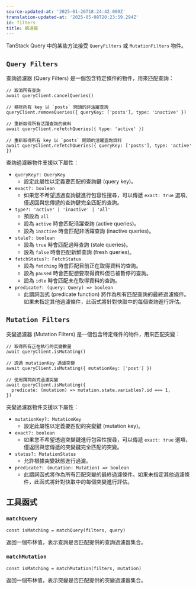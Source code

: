 ```yaml
---
source-updated-at: '2025-01-26T18:24:42.000Z'
translation-updated-at: '2025-05-08T20:23:59.294Z'
id: filters
title: 篩選器
---
```


TanStack Query 中的某些方法接受 `QueryFilters` 或 `MutationFilters` 物件。

## `Query Filters`

查詢過濾器 (Query Filters) 是一個包含特定條件的物件，用來匹配查詢：

```tsx
// 取消所有查詢
await queryClient.cancelQueries()

// 移除所有 key 以 `posts` 開頭的非活躍查詢
queryClient.removeQueries({ queryKey: ['posts'], type: 'inactive' })

// 重新取得所有活躍查詢的資料
await queryClient.refetchQueries({ type: 'active' })

// 重新取得所有 key 以 `posts` 開頭的活躍查詢資料
await queryClient.refetchQueries({ queryKey: ['posts'], type: 'active' })
```

查詢過濾器物件支援以下屬性：

- `queryKey?: QueryKey`
  - 設定此屬性以定義要匹配的查詢鍵 (query key)。
- `exact?: boolean`
  - 如果您不希望透過查詢鍵進行包容性搜尋，可以傳遞 `exact: true` 選項，僅返回與您傳遞的查詢鍵完全匹配的查詢。
- `type?: 'active' | 'inactive' | 'all'`
  - 預設為 `all`
  - 設為 `active` 時會匹配活躍查詢 (active queries)。
  - 設為 `inactive` 時會匹配非活躍查詢 (inactive queries)。
- `stale?: boolean`
  - 設為 `true` 時會匹配過時查詢 (stale queries)。
  - 設為 `false` 時會匹配新鮮查詢 (fresh queries)。
- `fetchStatus?: FetchStatus`
  - 設為 `fetching` 時會匹配目前正在取得資料的查詢。
  - 設為 `paused` 時會匹配想要取得資料但已被暫停的查詢。
  - 設為 `idle` 時會匹配未在取得資料的查詢。
- `predicate?: (query: Query) => boolean`
  - 此謂詞函式 (predicate function) 將作為所有匹配查詢的最終過濾條件。如果未指定其他過濾條件，此函式將針對快取中的每個查詢進行評估。

## `Mutation Filters`

突變過濾器 (Mutation Filters) 是一個包含特定條件的物件，用來匹配突變：

```tsx
// 取得所有正在執行的突變數量
await queryClient.isMutating()

// 透過 mutationKey 過濾突變
await queryClient.isMutating({ mutationKey: ['post'] })

// 使用謂詞函式過濾突變
await queryClient.isMutating({
  predicate: (mutation) => mutation.state.variables?.id === 1,
})
```

突變過濾器物件支援以下屬性：

- `mutationKey?: MutationKey`
  - 設定此屬性以定義要匹配的突變鍵 (mutation key)。
- `exact?: boolean`
  - 如果您不希望透過突變鍵進行包容性搜尋，可以傳遞 `exact: true` 選項，僅返回與您傳遞的突變鍵完全匹配的突變。
- `status?: MutationStatus`
  - 允許根據突變狀態進行過濾。
- `predicate?: (mutation: Mutation) => boolean`
  - 此謂詞函式將作為所有匹配突變的最終過濾條件。如果未指定其他過濾條件，此函式將針對快取中的每個突變進行評估。

## 工具函式

### `matchQuery`

```tsx
const isMatching = matchQuery(filters, query)
```

返回一個布林值，表示查詢是否匹配提供的查詢過濾器集合。

### `matchMutation`

```tsx
const isMatching = matchMutation(filters, mutation)
```

返回一個布林值，表示突變是否匹配提供的突變過濾器集合。
